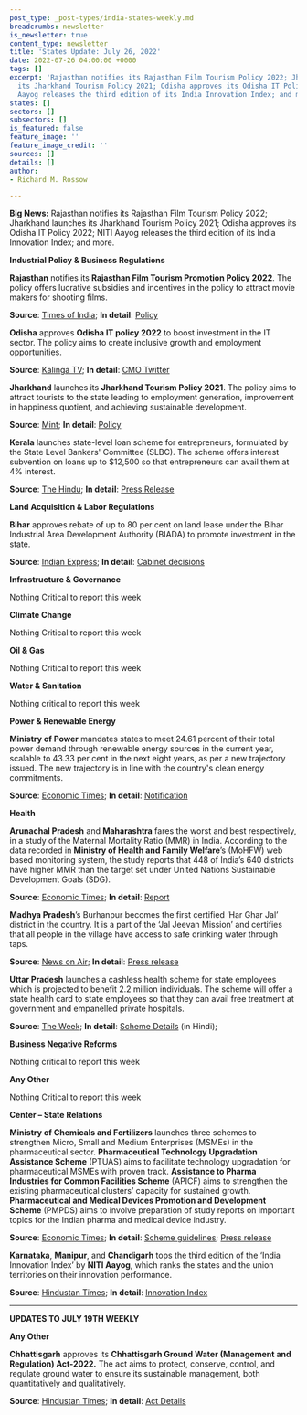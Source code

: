 ```yaml
---
post_type: _post-types/india-states-weekly.md
breadcrumbs: newsletter
is_newsletter: true
content_type: newsletter
title: 'States Update: July 26, 2022'
date: 2022-07-26 04:00:00 +0000
tags: []
excerpt: 'Rajasthan notifies its Rajasthan Film Tourism Policy 2022; Jharkhand launches
  its Jharkhand Tourism Policy 2021; Odisha approves its Odisha IT Policy 2022; NITI
  Aayog releases the third edition of its India Innovation Index; and more. '
states: []
sectors: []
subsectors: []
is_featured: false
feature_image: ''
feature_image_credit: ''
sources: []
details: []
author:
- Richard M. Rossow

---
```

**Big News:** Rajasthan notifies its Rajasthan Film Tourism Policy 2022; Jharkhand launches its Jharkhand Tourism Policy 2021; Odisha approves its Odisha IT Policy 2022; NITI Aayog releases the third edition of its India Innovation Index; and more.

**Industrial Policy & Business Regulations**

**Rajasthan** notifies its **Rajasthan Film Tourism Promotion Policy 2022**. The policy offers lucrative subsidies and incentives in the policy to attract movie makers for shooting films.

**Source**: [Times of India](https://timesofindia.indiatimes.com/city/jaipur/state-govt-unveils-film-tourism-policy/articleshow/93065023.cms); **In detail**: [Policy](https://ffo.gov.in/uploads/film_policy_file/8cf36b6dbf334ca857c69774758f820f.pdf)

**Odisha** approves **Odisha IT policy 2022** to boost investment in the IT sector. The policy aims to create inclusive growth and employment opportunities.

**Source**: [Kalinga TV](https://kalingatv.com/state/odisha-cabinet-approves-17-proposals-including-it-policy-2022/); **In detail**: [CMO Twitter](https://twitter.com/CMO_Odisha/status/1549333354184867841)

**Jharkhand** launches its **Jharkhand Tourism Policy 2021**. The policy aims to attract tourists to the state leading to employment generation, improvement in happiness quotient, and achieving sustainable development.

**Source**: [Mint](https://www.livemint.com/news/india/chief-minister-hemant-soren-launches-jharkhand-tourism-policy-2021-11658589798152.html); **In detail**: [Policy](https://acrobat.adobe.com/id/urn:aaid:sc:VA6C2:86abce75-6c8a-4560-b3ab-c5cdafd47e35 "Policy")

**Kerala** launches state-level loan scheme for entrepreneurs, formulated by the State Level Bankers' Committee (SLBC). The scheme offers interest subvention on loans up to $12,500 so that entrepreneurs can avail them at 4% interest.

**Source**: [The Hindu](https://www.thehindu.com/news/national/kerala/state-level-loan-scheme-for-entrepreneurs-launched/article65671523.ece); **In detail**: [Press Release](https://acrobat.adobe.com/id/urn:aaid:sc:VA6C2:457521ac-34d0-4d53-984b-ad725b0affc4#pageNum=1 "Press Release")

**Land Acquisition & Labor Regulations**

**Bihar** approves rebate of up to 80 per cent on land lease under the Bihar Industrial Area Development Authority (BIADA) to promote investment in the state.

**Source**: [Indian Express](https://indianexpress.com/article/cities/patna/bihar-cabinet-lease-exemption-government-land-8040336/); **In detail**: [Cabinet decisions](https://state.bihar.gov.in/main/cache/1/22-Jul-22/SHOW_DOCS/492.pdf)

**Infrastructure & Governance**

Nothing Critical to report this week

**Climate Change**

Nothing Critical to report this week

**Oil & Gas**

Nothing Critical to report this week

**Water & Sanitation**

Nothing critical to report this week

**Power & Renewable Energy**

**Ministry of Power** mandates states to meet 24.61 percent of their total power demand through renewable energy sources in the current year, scalable to 43.33 per cent in the next eight years, as per a new trajectory issued. The new trajectory is in line with the country's clean energy commitments.

**Source**: [Economic Times](https://energy.economictimes.indiatimes.com/news/renewable/states-get-a-new-green-power-mandate/93064438); **In detail**: [Notification](https://powermin.gov.in/sites/default/files/webform/notices/Renewable_Purchase_Obligation_and_Energy_Storage_Obligation_Trajectory_till_2029_30.pdf)

**Health**

**Arunachal Pradesh** and **Maharashtra** fares the worst and best respectively, in a study of the Maternal Mortality Ratio (MMR) in India. According to the data recorded in **Ministry of Health and Family Welfare**’s (MoHFW) web based monitoring system, the study reports that 448 of India’s 640 districts have higher MMR than the target set under United Nations Sustainable Development Goals (SDG).

**Source**: [Economic Times](https://economictimes.indiatimes.com/news/india/maternal-mortality-above-un-target-in-70-pc-of-indias-districts-study/articleshow/93006222.cms); **In detail**: [Report](https://journals.plos.org/globalpublichealth/article?id=10.1371/journal.pgph.0000441)

**Madhya Pradesh**’s Burhanpur becomes the first certified ‘Har Ghar Jal’ district in the country. It is a part of the ‘Jal Jeevan Mission’ and certifies that all people in the village have access to safe drinking water through taps.

**Source**: [News on Air](https://newsonair.com/2022/07/23/madhya-pradeshs-burhanpur-becomes-first-certified-har-ghar-jal-district-in-country/); **In detail**: [Press release](https://pib.gov.in/PressReleasePage.aspx?PRID=1844035)

**Uttar Pradesh** launches a cashless health scheme for state employees which is projected to benefit 2.2 million individuals. The scheme will offer a state health card to state employees so that they can avail free treatment at government and empanelled private hospitals.

**Source**: [The Week](https://www.theweek.in/news/india/2022/07/21/in-a-first-up-government-offers-cashless-health-benefits-to-employees.html); **In detail**: [Scheme Details](https://sects.up.gov.in/public/PDF/SECTS%20GO.pdf) (in Hindi);

**Business Negative Reforms**

Nothing critical to report this week

**Any Other**

Nothing Critical to report this week

**Center – State Relations**

**Ministry of Chemicals and Fertilizers** launches three schemes to strengthen Micro, Small and Medium Enterprises (MSMEs) in the pharmaceutical sector. **Pharmaceutical Technology Upgradation Assistance Scheme** (PTUAS) aims to facilitate technology upgradation for pharmaceutical MSMEs with proven track. **Assistance to Pharma Industries for Common Facilities Scheme** (APICF) aims to strengthen the existing pharmaceutical clusters’ capacity for sustained growth. **Pharmaceutical and Medical Devices Promotion and Development Scheme** (PMPDS) aims to involve preparation of study reports on important topics for the Indian pharma and medical device industry.

**Source**: [Economic Times](https://economictimes.indiatimes.com/small-biz/sme-sector/govt-launches-three-schemes-for-pharma-sector-msmes/articleshow/93029497.cms); **In detail**: [Scheme guidelines](https://pharmaceuticals.gov.in/sites/default/files/Approved%20Guidelines%20of%20scheme%20Strengthening%20of%20Pharmaceutical%20Industries%20%28SPI%29%2011032022.pdf); [Press release](https://pib.gov.in/PressReleasePage.aspx?PRID=1843560)

**Karnataka**, **Manipur**, and **Chandigarh** tops the third edition of the ‘India Innovation Index’ by **NITI Aayog**, which ranks the states and the union territories on their innovation performance.

**Source**: [Hindustan Times](https://www.hindustantimes.com/india-news/karnataka-manipur-and-chandigarh-tops-india-innovation-index-2021-here-s-list-101658387529512.html); **In detail**: [Innovation Index](https://www.niti.gov.in/sites/default/files/2022-07/India-Innovation-Index-2021-Web-Version_21_7_22.pdf)

***

**UPDATES TO JULY 19TH WEEKLY**

**Any Other**

**Chhattisgarh** approves its **Chhattisgarh Ground Water (Management and Regulation) Act-2022.** The act aims to protect, conserve, control, and regulate ground water to ensure its sustainable management, both quantitatively and qualitatively.

**Source**: [Hindustan Times](https://www.hindustantimes.com/india-news/chhattisgarh-govt-increases-additional-excise-duty-on-liquor-101657810736796.html); **In detail**: [Act Details](http://www.cgwrd.in/cg-ground-water-management-a-regulation-act-2022.html)
